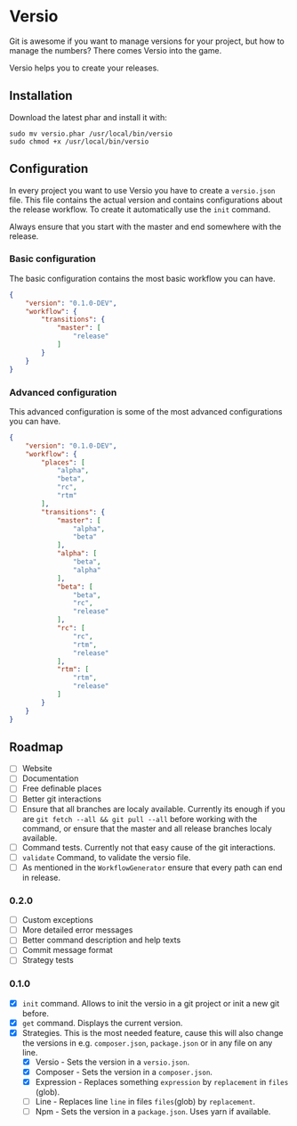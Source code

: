 
# Versio

Git is awesome if you want to manage versions for your project, but how to manage the numbers?
There comes Versio into the game.

Versio helps you to create your releases.

## Installation

Download the latest phar and install it with:

```shell script
sudo mv versio.phar /usr/local/bin/versio
sudo chmod +x /usr/local/bin/versio
```

## Configuration

In every project you want to use Versio you have to create a `versio.json` file.
This file contains the actual version and contains configurations about the release workflow.
To create it automatically use the `init` command.

Always ensure that you start with the master and end somewhere with the release.

### Basic configuration

The basic configuration contains the most basic workflow you can have.

```json
{
    "version": "0.1.0-DEV",
    "workflow": {
        "transitions": {
            "master": [
                "release"
            ]
        }
    }
}
```

### Advanced configuration

This advanced configuration is some of the most advanced configurations you can have.

```json
{
    "version": "0.1.0-DEV",
    "workflow": {
        "places": [
            "alpha",
            "beta",
            "rc",
            "rtm"
        ],
        "transitions": {
            "master": [
                "alpha",
                "beta"
            ],
            "alpha": [
                "beta",
                "alpha"
            ],
            "beta": [
                "beta",
                "rc",
                "release"
            ],
            "rc": [
                "rc",
                "rtm",
                "release"
            ],
            "rtm": [
                "rtm",
                "release"
            ]
        }
    }
}
```

## Roadmap

- [ ] Website
- [ ] Documentation
- [ ] Free definable places
- [ ] Better git interactions
- [ ] Ensure that all branches are localy available. Currently its enough if you are `git fetch --all && git pull --all` before working with the command, or ensure that the master and all release branches localy available.
- [ ] Command tests. Currently not that easy cause of the git interactions.
- [ ] `validate` Command, to validate the versio file.
- [ ] As mentioned in the `WorkflowGenerator` ensure that every path can end in release.

### 0.2.0

- [ ] Custom exceptions
- [ ] More detailed error messages
- [ ] Better command description and help texts
- [ ] Commit message format
- [ ] Strategy tests

### 0.1.0

- [x] `init` command. Allows to init the versio in a git project or init a new git before.
- [x] `get` command. Displays the current version.
- [x] Strategies. This is the most needed feature, cause this will also change the versions in e.g. `composer.json`, `package.json` or in any file on any line.
    - [x] Versio - Sets the version in a `versio.json`.
    - [x] Composer - Sets the version in a `composer.json`.
    - [x] Expression - Replaces something `expression` by `replacement` in `files` (glob).
    - [ ] Line - Replaces line `line` in files `files`(glob) by `replacement`.
    - [ ] Npm - Sets the version in a `package.json`. Uses yarn if available.
